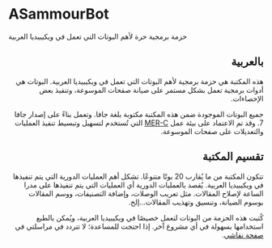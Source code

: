 # ASammourBot
حزمة برمجية حرة لأهم البوتات التي تعمل في ويكيبيديا العربية
<div dir="rtl">

## بالعربية

هذه المكتبة هي حزمة برمجية لأهم البوتات التي تعمل في ويكيبيديا العربية. البوتات هي أدوات برمجية تعمل بشكل مستمر على صيانة صفحات الموسوعة، وتنفيذ بعض الإحصاءات.

جميع البوتات الموجودة ضمن هذه المكتبة مكتوبة بلغة جافا. وتعمل بناءً على إصدار جافا 7. وقد تم الاعتماد على بيئة عمل <a href = "https://github.com/MER-C/wiki-java">MER-C</a> التي تُستخدم لتسهيل وتبسيط تنفيذ العمليات والتعديلات على صفحات الموسوعة.

## تقسيم المكتبة

تتكون المكتبة من ما يُقارب 20 بوتًا متنوعًا. تشكل أهم العمليات الدورية التي يتم تنفيذها في ويكيبيديا العربية. يُقصد بالعملبات الدورية أي العمليات التي يتم تنفيذها على مدرا الساعة لإصلاح المقالات. مثل تعريب الوصلات، وإضافة التصنيفات، ووسم المقالات بوسوم الصيانة، وتنسيق وتهذيب المقالات...إلخ.

كُتبت هذه الحزمة من البوتات لتعمل خصيصًا في ويكيبيديا العربية، ويُمكن بالطبع استخدامها بسهولة في أي مشروع آخر. إذا احتجت للمساعدة؛ لا تتردد في مراسلتي في <a href = "https://ar.wikipedia.org/wiki/نقاش_المستخدم:ASammour">صفحة نقاشي</a>.

